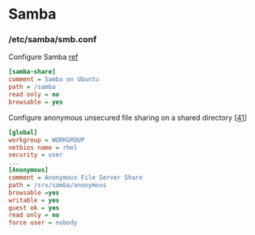 # Samba

### /etc/samba/smb.conf

Configure Samba [ref](https://vitux.com/how-to-install-and-configure-samba-on-ubuntu/ "vitux.com: \"How to Install and Configure Samba on Ubuntu\"")
```ini
[samba-share]
comment = Samba on Ubuntu
path = /samba
read only = no
browsable = yes
```
Configure anonymous unsecured file sharing on a shared directory [[41](#sources)]
```ini
[global]
workgroup = WORKGROUP
netbios name = rhel
security = user
...
[Anonymous]
comment = Anonymous File Server Share
path = /srv/samba/anonymous
browsable =yes
writable = yes
guest ok = yes
read only = no
force user = nobody
```
